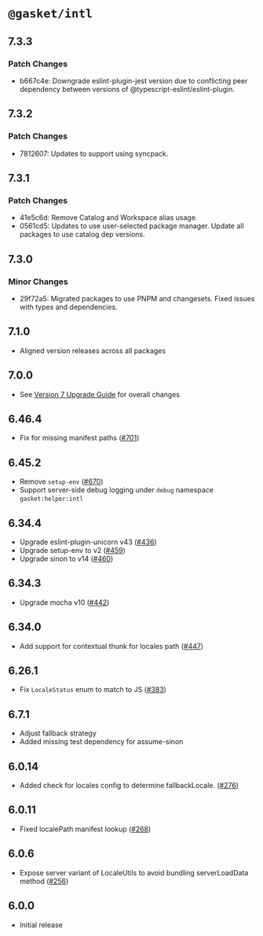 # `@gasket/intl`

## 7.3.3

### Patch Changes

- b667c4e: Downgrade eslint-plugin-jest version due to conflicting peer dependency between versions of @typescript-eslint/eslint-plugin.

## 7.3.2

### Patch Changes

- 7812607: Updates to support using syncpack.

## 7.3.1

### Patch Changes

- 41e5c6d: Remove Catalog and Workspace alias usage.
- 0561cd5: Updates to use user-selected package manager. Update all packages to use catalog dep versions.

## 7.3.0

### Minor Changes

- 29f72a5: Migrated packages to use PNPM and changesets. Fixed issues with types and dependencies.

## 7.1.0

- Aligned version releases across all packages

## 7.0.0

- See [Version 7 Upgrade Guide] for overall changes

## 6.46.4

- Fix for missing manifest paths ([#701])

## 6.45.2

- Remove `setup-env` ([#670])
- Support server-side debug logging under `debug` namespace `gasket:helper:intl`

## 6.34.4

- Upgrade eslint-plugin-unicorn v43 ([#436])
- Upgrade setup-env to v2 ([#459])
- Upgrade sinon to v14 ([#460])

## 6.34.3

- Upgrade mocha v10 ([#442])

## 6.34.0

- Add support for contextual thunk for locales path ([#447])

## 6.26.1

- Fix `LocaleStatus` enum to match to JS ([#383])

## 6.7.1

- Adjust fallback strategy
- Added missing test dependency for assume-sinon

## 6.0.14

- Added check for locales config to determine fallbackLocale. ([#276])

## 6.0.11

- Fixed localePath manifest lookup ([#268])

## 6.0.6

- Expose server variant of LocaleUtils to avoid bundling serverLoadData method ([#256])

## 6.0.0

- Initial release

[Version 7 Upgrade Guide]: /docs/upgrade-to-7.md
[#256]: https://github.com/godaddy/gasket/pull/256
[#268]: https://github.com/godaddy/gasket/pull/268
[#276]: https://github.com/godaddy/gasket/pull/276
[#383]: https://github.com/godaddy/gasket/pull/383
[#436]: https://github.com/godaddy/gasket/pull/436
[#447]: https://github.com/godaddy/gasket/pull/447
[#442]: https://github.com/godaddy/gasket/pull/442
[#459]: https://github.com/godaddy/gasket/pull/459
[#460]: https://github.com/godaddy/gasket/pull/460
[#670]: https://github.com/godaddy/gasket/pull/670
[#701]: https://github.com/godaddy/gasket/pull/701
